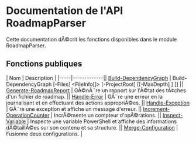 ﻿# Documentation de l'API RoadmapParser

Cette documentation dÃ©crit les fonctions disponibles dans le module RoadmapParser.

## Fonctions publiques

| Nom | Description |
|-----|-------------|| [Build-DependencyGraph](Build-DependencyGraph.md) | 
Build-DependencyGraph [-Files] <FileInfo[]> [-ProjectRoot] <string> [[-MaxDepth] <int>] [<CommonParameters>]
 || [Generate-RoadmapReport](Generate-RoadmapReport.md) | GÃ©nÃ¨re un rapport sur l'Ã©tat des tÃ¢ches d'un fichier de roadmap. || [Handle-Error](Handle-Error.md) | GÃ¨re une erreur en la journalisant et en effectuant des actions appropriÃ©es. || [Handle-Exception](Handle-Exception.md) | GÃ¨re une exception et affiche un message d'erreur. || [Increment-OperationCounter](Increment-OperationCounter.md) | IncrÃ©mente un compteur d'opÃ©rations. || [Inspect-Variable](Inspect-Variable.md) | Inspecte une variable PowerShell et affiche des informations dÃ©taillÃ©es sur son contenu et sa structure. || [Merge-Configuration](Merge-Configuration.md) | Fusionne deux configurations. |
